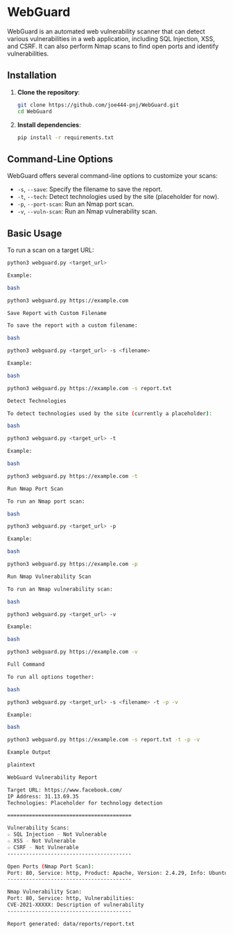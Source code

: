 # WebGuard

WebGuard is an automated web vulnerability scanner that can detect various vulnerabilities in a web application, including SQL Injection, XSS, and CSRF. It can also perform Nmap scans to find open ports and identify vulnerabilities.

## Installation

1. **Clone the repository**:
    ```bash
    git clone https://github.com/joe444-pnj/WebGuard.git
    cd WebGuard
    ```

2. **Install dependencies**:
    ```bash
    pip install -r requirements.txt
    ```

## Command-Line Options

WebGuard offers several command-line options to customize your scans:

- `-s`, `--save`: Specify the filename to save the report.
- `-t`, `--tech`: Detect technologies used by the site (placeholder for now).
- `-p`, `--port-scan`: Run an Nmap port scan.
- `-v`, `--vuln-scan`: Run an Nmap vulnerability scan.

## Basic Usage

To run a scan on a target URL:
```bash
python3 webguard.py <target_url>

Example:

bash

python3 webguard.py https://example.com

Save Report with Custom Filename

To save the report with a custom filename:

bash

python3 webguard.py <target_url> -s <filename>

Example:

bash

python3 webguard.py https://example.com -s report.txt

Detect Technologies

To detect technologies used by the site (currently a placeholder):

bash

python3 webguard.py <target_url> -t

Example:

bash

python3 webguard.py https://example.com -t

Run Nmap Port Scan

To run an Nmap port scan:

bash

python3 webguard.py <target_url> -p

Example:

bash

python3 webguard.py https://example.com -p

Run Nmap Vulnerability Scan

To run an Nmap vulnerability scan:

bash

python3 webguard.py <target_url> -v

Example:

bash

python3 webguard.py https://example.com -v

Full Command

To run all options together:

bash

python3 webguard.py <target_url> -s <filename> -t -p -v

Example:

bash

python3 webguard.py https://example.com -s report.txt -t -p -v

Example Output

plaintext

WebGuard Vulnerability Report

Target URL: https://www.facebook.com/
IP Address: 31.13.69.35
Technologies: Placeholder for technology detection

========================================

Vulnerability Scans:
☆ SQL Injection - Not Vulnerable
☆ XSS - Not Vulnerable
☆ CSRF - Not Vulnerable
----------------------------------------

Open Ports (Nmap Port Scan):
Port: 80, Service: http, Product: Apache, Version: 2.4.29, Info: Ubuntu
----------------------------------------

Nmap Vulnerability Scan:
Port: 80, Service: http, Vulnerabilities:
CVE-2021-XXXXX: Description of vulnerability
----------------------------------------

Report generated: data/reports/report.txt
